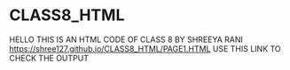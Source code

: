 # CLASS8_HTML
HELLO THIS IS AN HTML CODE OF CLASS 8 BY SHREEYA RANI
https://shree127.github.io/CLASS8_HTML/PAGE1.HTML USE THIS LINK TO CHECK THE OUTPUT

